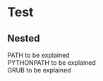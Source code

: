 # Test

## Nested

PATH        to be explained \
PYTHONPATH  to be explained \
GRUB        to be explained
